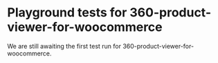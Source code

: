 # Playground tests for 360-product-viewer-for-woocommerce
We are still awaiting the first test run for 360-product-viewer-for-woocommerce.
